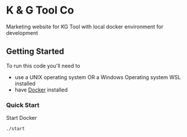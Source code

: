 # K & G Tool Co

Marketing website for KG Tool with local docker environment for development

## Getting Started

To run this code you'll need to

- use a UNIX operating system OR a Windows Operating system WSL installed
- have [Docker](https://www.docker.com/) installed

### Quick Start

Start Docker

```bash
./start
```
